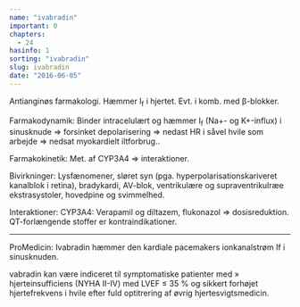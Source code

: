 ```yaml
---
name: "ivabradin"
important: 0
chapters:  
  - 24
hasinfo: 1
sorting: "ivabradin"
slug: ivabradin
date: "2016-06-05"
---
```


Antianginøs farmakologi. Hæmmer I<sub>f</sub> i hjertet. Evt. i komb. med β-blokker.

Farmakodynamik: Binder intracelulært og hæmmer I<sub>f</sub> (Na+- og K+-influx) i sinusknude => forsinket depolarisering => nedast HR i såvel hvile som arbejde => nedsat myokardielt iltforbrug..

Farmakokinetik: Met. af CYP3A4 => interaktioner.

Bivirkninger: Lysfænomener, sløret syn (pga. hyperpolarisationskariveret kanalblok i retina), bradykardi, AV-blok, ventrikulære og supraventrikulræe ekstrasystoler, hovedpine og svimmelhed.

Interaktioner: CYP3A4: Verapamil og diltazem, flukonazol => dosisreduktion. QT-forlængende stoffer er kontraindikationer.

<hr>

ProMedicin: Ivabradin hæmmer den kardiale pacemakers ionkanalstrøm If i sinusknuden.

vabradin kan være indiceret til symptomatiske patienter med  » hjerteinsufficiens (NYHA II-IV) med LVEF ≤ 35 % og sikkert forhøjet hjertefrekvens i hvile efter fuld optitrering af øvrig hjertesvigtsmedicin.  
